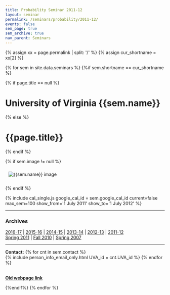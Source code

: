 ```yaml
---
title: Probability Seminar 2011-12
layout: seminar
permalink: /seminars/probability/2011-12/
events: false
sem_page: true
sem_archive: true
nav_parent: Seminars
---
```


{% assign xx = page.permalink | split: '/' %}
{% assign cur_shortname = xx[2] %}

{% for sem in site.data.seminars %}
{%if sem.shortname == cur_shortname %}

{% if page.title == null %}
  <h1 class="mt-2 mb-4">University of Virginia {{sem.name}}</h1>
{% else %}
  <h1 class="mt-2 mb-4">{{page.title}}</h1>
{% endif %}

{% if sem.image != null %}
  <div class="row">
    <div class="col-md-3">
      <img src="{{ sem.image | replace: '__SITE_URL__', site.url }}" style="max-width:100%;max-height:400px;height:auto;width:auto;padding:10px" alt="{{sem.name}} image" title="{{sem.name}} image"/>
    </div>
  </div><br>
{% endif %}

{% include cal_single.js google_cal_id = sem.google_cal_id current=false max_sem=100
show_from='1 July 2011'
show_to='1 July 2012' %}


<hr />
<h3 class="mb-3">Archives</h3>


<p><a href="/seminars/probability/2016-17/">2016-17</a> |
    <a href="/seminars/probability/2015-16/">2015-16</a> |
    <a href="/seminars/probability/2014-15/">2014-15</a> |
    <a href="/seminars/probability/2013-14/">2013-14</a> |
    <a href="/seminars/probability/2012-13/">2012-13</a> |
    <a href="/seminars/probability/2011-12/">2011-12</a> <br />
    <a href="/seminars/probability/2010-11/">Spring 2011</a> |
    <a href="/seminars/probability/Fall2010/">Fall 2010</a> |
    <a href="/seminars/probability/Spring2007/">Spring 2007</a></p>

---

**Contact:** {% for cnt in sem.contact %}<br />{% include person_info_email_only.html UVA_id = cnt.UVA_id %} {% endfor %}

<br>**[Old webpage link]({{sem.webpage}})**

{%endif%}
{% endfor %}
